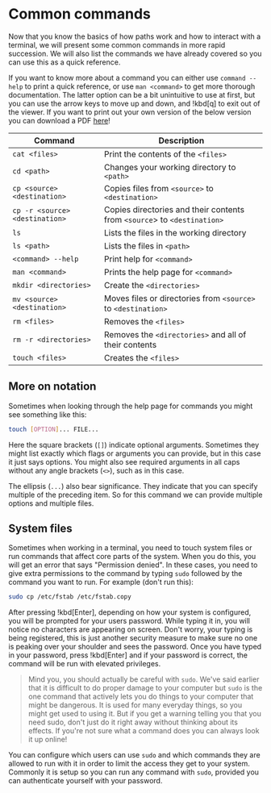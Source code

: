 # Common commands

Now that you know the basics of how paths work and how to interact with a
terminal, we will present some common commands in more rapid succession. We will
also list the commands we have already covered so you can use this as a quick
reference.

If you want to know more about a command you can either use `command --help` to
print a quick reference, or use `man <command>` to get more thorough
documentation. The latter option can be a bit unintuitive to use at first, but
you can use the arrow keys to move up and down, and !kbd[q] to exit out of the
viewer. If you want to print out your own version of the below version you can
download a PDF [here](/assets/autogen/cli_cheatsheet.pdf)!

| Command                                 | Description                                                              |
|-----------------------------------------|--------------------------------------------------------------------------|
| `cat <files>`                           | Print the contents of the `<files>`                                      |
| `cd <path>`                             | Changes your working directory to `<path>`                               |
| `cp <source> <destination>`             | Copies files from `<source>` to `<destination>`                          |
| `cp -r <source> <destination>`          | Copies directories and their contents from `<source`> to `<destination>` |
| `ls`                                    | Lists the files in the working directory                                 |
| `ls <path>`                             | Lists the files in `<path>`                                              |
| `<command> --help`                      | Print help for `<command>`                                               |
| `man <command>`                         | Prints the help page for `<command>`                                     |
| `mkdir <directories>`                   | Create the `<directories>`                                               |
| `mv <source> <destination>`             | Moves files or directories from `<source>` to `<destination>`            |
| `rm <files>`                            | Removes the `<files>`                                                    |
| `rm -r <directories>`                   | Removes the `<directories>` and all of their contents                    |
| `touch <files>`                         | Creates the `<files>`                                                    |

## More on notation

Sometimes when looking through the help page for commands you might see something like this:

```sh
touch [OPTION]... FILE...
```

Here the square brackets (`[]`) indicate optional arguments. Sometimes they
might list exactly which flags or arguments you can provide, but in this case it
just says options. You might also see required arguments in all caps without any
angle brackets (`<>`), such as in this case.

The ellipsis (`...`) also bear significance. They indicate that you can specify
multiple of the preceding item. So for this command we can provide multiple
options and multiple files.

## System files

Sometimes when working in a terminal, you need to touch system files or run
commands that affect core parts of the system. When you do this, you will get an
error that says "Permission denied". In these cases, you need to give extra
permissions to the command by typing `sudo` followed by the command you want to
run. For example (don't run this):

```sh
sudo cp /etc/fstab /etc/fstab.copy
```

After pressing !kbd[Enter], depending on how your system is configured, you will
be prompted for your users password. While typing it in, you will notice no
characters are appearing on screen. Don't worry, your typing is being
registered, this is just another security measure to make sure no one is peaking
over your shoulder and sees the password. Once you have typed in your password,
press !kbd[Enter] and if your password is correct, the command will be run with
elevated privileges.

> Mind you, you should actually be careful with `sudo`. We've said earlier that
> it is difficult to do proper damage to your computer but `sudo` is the one
> command that actively lets you do things to your computer that might be
> dangerous. It is used for many everyday things, so you might get used to using
> it. But if you get a warning telling you that you need sudo, don't just do it
> right away without thinking about its effects. If you're not sure what a
> command does you can always look it up online!

You can configure which users can use `sudo` and which commands they are allowed
to run with it in order to limit the access they get to your system. Commonly it
is setup so you can run any command with `sudo`, provided you can authenticate
yourself with your password.
